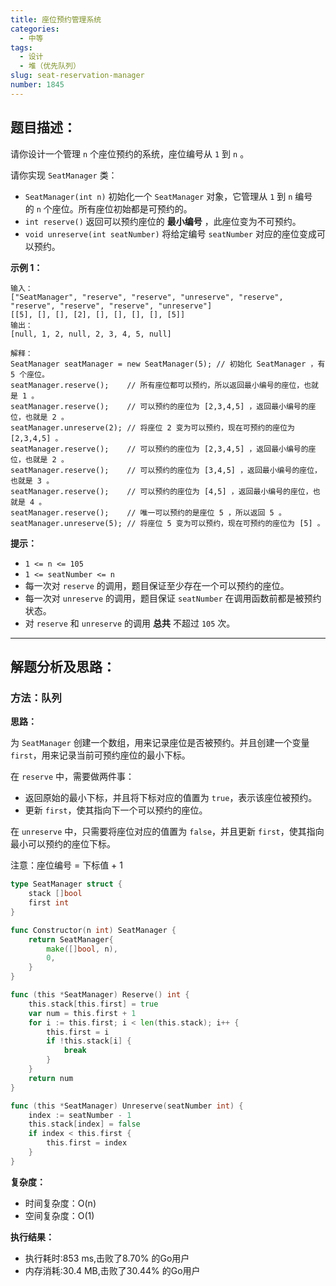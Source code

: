 ```yaml
---
title: 座位预约管理系统
categories:
  - 中等
tags: 
  - 设计
  - 堆（优先队列）
slug: seat-reservation-manager
number: 1845
---
```


## 题目描述：

请你设计一个管理 `n` 个座位预约的系统，座位编号从 `1` 到 `n` 。

请你实现 `SeatManager` 类：

- `SeatManager(int n)` 初始化一个 `SeatManager` 对象，它管理从 `1` 到 `n` 编号的 `n` 个座位。所有座位初始都是可预约的。
- `int reserve()` 返回可以预约座位的 **最小编号** ，此座位变为不可预约。
- `void unreserve(int seatNumber)` 将给定编号 `seatNumber` 对应的座位变成可以预约。

**示例 1：**

```
输入：
["SeatManager", "reserve", "reserve", "unreserve", "reserve", "reserve", "reserve", "reserve", "unreserve"]
[[5], [], [], [2], [], [], [], [], [5]]
输出：
[null, 1, 2, null, 2, 3, 4, 5, null]

解释：
SeatManager seatManager = new SeatManager(5); // 初始化 SeatManager ，有 5 个座位。
seatManager.reserve();    // 所有座位都可以预约，所以返回最小编号的座位，也就是 1 。
seatManager.reserve();    // 可以预约的座位为 [2,3,4,5] ，返回最小编号的座位，也就是 2 。
seatManager.unreserve(2); // 将座位 2 变为可以预约，现在可预约的座位为 [2,3,4,5] 。
seatManager.reserve();    // 可以预约的座位为 [2,3,4,5] ，返回最小编号的座位，也就是 2 。
seatManager.reserve();    // 可以预约的座位为 [3,4,5] ，返回最小编号的座位，也就是 3 。
seatManager.reserve();    // 可以预约的座位为 [4,5] ，返回最小编号的座位，也就是 4 。
seatManager.reserve();    // 唯一可以预约的是座位 5 ，所以返回 5 。
seatManager.unreserve(5); // 将座位 5 变为可以预约，现在可预约的座位为 [5] 。

```

**提示：**

- `1 <= n <= 105`
- `1 <= seatNumber <= n`
- 每一次对 `reserve` 的调用，题目保证至少存在一个可以预约的座位。
- 每一次对 `unreserve` 的调用，题目保证 `seatNumber` 在调用函数前都是被预约状态。
- 对 `reserve` 和 `unreserve` 的调用 **总共** 不超过 `105` 次。

---
## 解题分析及思路：

### 方法：队列

**思路：**

为 `SeatManager` 创建一个数组，用来记录座位是否被预约。并且创建一个变量 `first`，用来记录当前可预约座位的最小下标。

在 `reserve` 中，需要做两件事：
- 返回原始的最小下标，并且将下标对应的值置为 `true`，表示该座位被预约。
- 更新 `first`，使其指向下一个可以预约的座位。

在 `unreserve` 中，只需要将座位对应的值置为 `false`，并且更新 `first`，使其指向最小可以预约的座位下标。

注意：座位编号 = 下标值 + 1

```go
type SeatManager struct {
	stack []bool
	first int
}

func Constructor(n int) SeatManager {
	return SeatManager{
		make([]bool, n),
		0,
	}
}

func (this *SeatManager) Reserve() int {
	this.stack[this.first] = true
	var num = this.first + 1
	for i := this.first; i < len(this.stack); i++ {
		this.first = i
		if !this.stack[i] {
			break
		}
	}
	return num
}

func (this *SeatManager) Unreserve(seatNumber int) {
	index := seatNumber - 1
	this.stack[index] = false
	if index < this.first {
		this.first = index
	}
}
```


**复杂度：**

- 时间复杂度：O(n)
- 空间复杂度：O(1)

**执行结果：**

- 执行耗时:853 ms,击败了8.70% 的Go用户
- 内存消耗:30.4 MB,击败了30.44% 的Go用户
